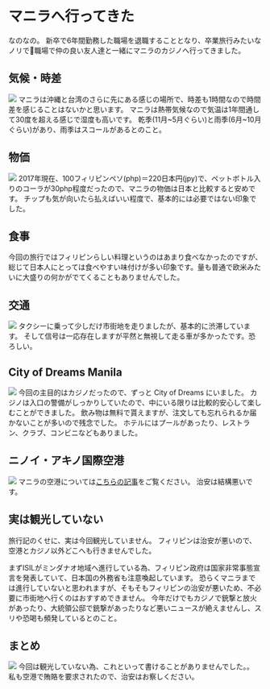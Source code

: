 # マニラへ行ってきた
なのなの。
新卒で6年間勤務した職場を退職することとなり、卒業旅行みたいなノリで職場で仲の良い友人達と一緒にマニラのカジノへ行ってきました。

## 気候・時差
![](https://static.kurokuroworks.net/www/articles/travel-manila/images/002.jpg)
マニラは沖縄と台湾のさらに先にある感じの場所で、時差も1時間なので時間差を感じることはないかと思います。
マニラは熱帯気候なので気温は1年間通して30度を超える感じで湿度も高いです。
乾季(11月~5月ぐらい)と雨季(6月~10月ぐらい)があり、雨季はスコールがあるとのこと。

## 物価
![](https://static.kurokuroworks.net/www/articles/travel-manila/images/003.jpg)
2017年現在、100フィリピンペソ(php)＝220日本円(jpy)で、ペットボトル入りのコーラが30php程度だったので、マニラの物価は日本と比較すると安めです。
チップも気が向いたら払えばいい程度で、基本的には必要ではない印象でした。

## 食事
今回の旅行ではフィリピンらしい料理というのはあまり食べなかったのですが、総じて日本人にとっては食べやすい味付けが多い印象です。量も普通で欧米みたいに大盛りの何かがでてくることもありませんでした。

## 交通
![](https://static.kurokuroworks.net/www/articles/travel-manila/images/004.jpg)
タクシーに乗って少しだけ市街地を走りましたが、基本的に渋滞しています。
そして信号は一応存在しますが平然と無視して走る車が多かったです。恐ろしい。

## City of Dreams Manila
![](https://static.kurokuroworks.net/www/articles/travel-manila/images/005.jpg)
今回の主目的はカジノだったので、ずっと City of Dreams にいました。
カジノは入口の警備がしっかりしていたので、中にいる限りは比較的安心して楽しむことができました。
飲み物は無料で貰えますが、注文しても忘れられるか届かないことが多いので残念でした。
ホテルにはプールがあったり、レストラン、クラブ、コンビニなどもありました。

## ニノイ・アキノ国際空港
![](https://static.kurokuroworks.net/www/articles/travel-manila/images/006.jpg)
マニラの空港については[こちらの記事](https://www.kurokuroworks.net/articles/airport-ninoy-aquino/)をご覧ください。
治安は結構悪いです。

## 実は観光していない
旅行記のくせに、実は今回観光していません。
フィリピンは治安が悪いので、空港とカジノ以外どこへも行きませんでした。

まずISILがミンダナオ地域へ進行している為、フィリピン政府は国家非常事態宣言を発表していて、日本国の外務省も注意喚起しています。
恐らくマニラまでは進行していないと思われますが、そもそもフィリピンの治安が悪いため、不必要に市街地へ行くのはおすすめできません。
今年だけでもカジノで銃撃と放火があったり、大統領公邸で銃撃があったりなど悪いニュースが絶えませんし、スリや恐喝も頻発しているとのこと。

## まとめ
![](https://static.kurokuroworks.net/www/articles/travel-manila/images/007.jpg)
今回は観光していない為、これといって書けることがありませんでした。。
私も空港で賄賂を要求されたので、治安はお察しください。
